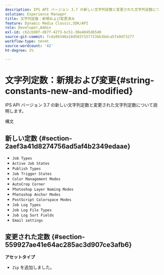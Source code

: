 ```yaml
---
description: IPS API バージョン 3.7 の新しい文字列定数と変更された文字列定数について説明します。
solution: Experience Manager
title: 文字列定数：新規および変更済み
feature: Dynamic Media Classic,SDK/API
role: Developer,Admin
exl-id: c62cb98f-d87f-4273-bc51-30e4845d6540
source-git-commit: fcda99340a18d5037157723bb3bdca5fa9df3277
workflow-type: tm+mt
source-wordcount: '42'
ht-degree: 2%

---
```


# 文字列定数：新規および変更{#string-constants-new-and-modified}

IPS API バージョン 3.7 の新しい文字列定数と変更された文字列定数について説明します。

構文

## 新しい定数 {#section-2aef3a41d8274756ad5af4b2349edaae}

* `Job Types`
* `Active Job States`
* `Publish Types`
* `Job Trigger States`
* `Color Management Modes`
* `AutoCrop Corner`
* `Photoshop Layer Naming Modes`
* `Photoshop Anchor Modes`
* `PostScript Colorspace Modes`
* `Job Log Types`
* `Job Log File Types`
* `Job Log Sort Fields`
* `Email settings`

## 変更された定数 {#section-559927ae41e64ac285ac3d907ce3afb6}

**アセットタイプ**

* `Zip` を追加しました。
